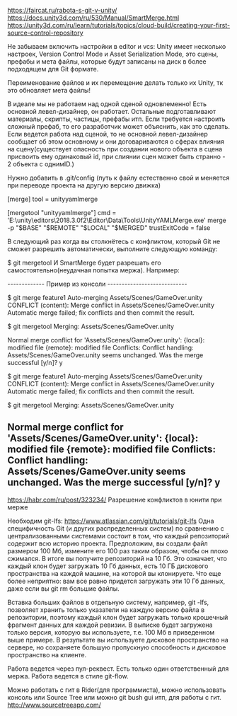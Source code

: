 https://faircat.ru/rabota-s-git-v-unity/
https://docs.unity3d.com/ru/530/Manual/SmartMerge.html
https://unity3d.com/ru/learn/tutorials/topics/cloud-build/creating-your-first-source-control-repository



Не забываем включить настройки в editor и vcs: Unity имеет несколько настроек, Version Control Mode и Asset Serialization Mode, это сцены, префабы и мета файлы, которые будут записаны на диск в более подходящем для Git формате.



Переименование файлов и их перемещение делать только их Unity, тк это обновляет мета файлы!



В идеале мы не работаем над одной сденой одновлеменно! Есть основной левел-дизайнер, он работает. Остальные подготавливают материалы, скрипты, частицы, префабы итп.
Если требуется настроить сложный префаб, то его разработчик может объяснить, как это сделать.
Если ведется работа над сценой, то не основной левел-дизайнер сообщает об этом основному и они договариваются о сферах влияния на сцену(существует опасность при создании нового объекта в сцена присвоить ему одинаковый id, при слиянии сцен может быть странно - 2 объекта с однимID.)


Нужно добавить в .git/config 
(путь к файлу естественно свой и меняется при переводе проекта на другую версию движка)

	
[merge]
    tool = unityyamlmerge
	
[mergetool "unityyamlmerge"]
    cmd = 'E:\\unity\\editors\\2018.3.0f2\\Editor\\Data\\Tools\\UnityYAMLMerge.exe' merge -p "$BASE" "$REMOTE" "$LOCAL" "$MERGED"
trustExitCode = false
 

В следующий раз когда вы столкнётесь с конфликтом, который Git не сможет разрешить автоматически, выполните следующую команду:

$ git mergetool
И SmartMerge будет разрешать его самостоятельно(неудачная попытка мержа). Например:

 ------------- Пример из консоли ----------------------------

$ git merge feature1
Auto-merging Assets/Scenes/GameOver.unity
CONFLICT (content): Merge conflict in Assets/Scenes/GameOver.unity
Automatic merge failed; fix conflicts and then commit the result.
 

$ git mergetool
Merging:
Assets/Scenes/GameOver.unity
 
Normal merge conflict for 'Assets/Scenes/GameOver.unity':
  {local}: modified file
  {remote}: modified file
Conflicts:
Conflict handling:
Assets/Scenes/GameOver.unity seems unchanged.
Was the merge successful [y/n]? y

$ git merge feature1
Auto-merging Assets/Scenes/GameOver.unity
CONFLICT (content): Merge conflict in Assets/Scenes/GameOver.unity
Automatic merge failed; fix conflicts and then commit the result.
 
$ git mergetool
Merging:
Assets/Scenes/GameOver.unity
 
Normal merge conflict for 'Assets/Scenes/GameOver.unity':
  {local}: modified file
  {remote}: modified file
Conflicts:
Conflict handling:
Assets/Scenes/GameOver.unity seems unchanged.
Was the merge successful [y/n]? y
--------------------------------------------------
https://habr.com/ru/post/323234/ Разрешение конфликтов в юнити при мерже



Необходим git-lfs:
https://www.atlassian.com/git/tutorials/git-lfs
Одна специфичность Git (и других распределенных систем) по сравнению с централизованными системами состоит в том, что каждый репозиторий содержит всю историю проекта. Предположим, вы создали файл размером 100 Мб, измените его 100 раз таким образом, чтобы он плохо сжимался. В итоге вы получите репозиторий на 10 Гб. Это означает, что каждый клон будет загружать 10 Гб данных, есть 10 ГБ дискового пространства на каждой машине, на которой вы клонируете. Что еще более неприятно: вам все равно придется загружать эти 10 Гб данных, даже если вы git rm большие файлы.

Вставка больших файлов в отдельную систему, например, git -lfs, позволяет хранить только указатели на каждую версию файла в репозитории, поэтому каждый клон будет загружать только крошечный фрагмент данных для каждой ревизии. В выписке будет загружена только версия, которую вы используете, т.е. 100 Мб в приведенном выше примере. В результате вы используете дисковое пространство на сервере, но сохраняете большую пропускную способность и дисковое пространство на клиенте.





Работа ведется через пул-реквест. Есть только один ответственный для мержа.
Работа ведется в стиле git-flow.

Можно работать с гит в Rider(для программиста), можно использовать консоль или Source Tree или можно  git bush gui итп, для работы с гит. http://www.sourcetreeapp.com/
